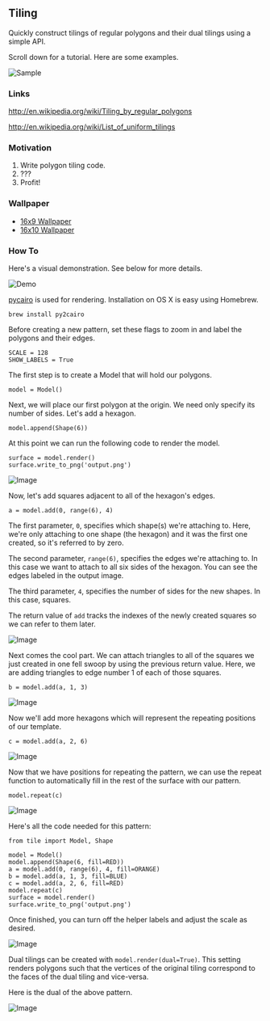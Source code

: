 ## Tiling

Quickly construct tilings of regular polygons and their dual tilings using a
simple API.

Scroll down for a tutorial. Here are some examples.

![Sample](http://i.imgur.com/gyoQnuG.gif)

### Links

http://en.wikipedia.org/wiki/Tiling_by_regular_polygons

http://en.wikipedia.org/wiki/List_of_uniform_tilings

### Motivation

1. Write polygon tiling code.
2. ???
3. Profit!

### Wallpaper

* [16x9 Wallpaper](http://i.imgur.com/oerkmDS.png)
* [16x10 Wallpaper](http://i.imgur.com/H28k39a.png)

### How To

Here's a visual demonstration. See below for more details.

![Demo](http://i.imgur.com/MHm6VuI.gif)

[pycairo](http://cairographics.org/pycairo/) is used for rendering.
Installation on OS X is easy using Homebrew.

    brew install py2cairo

Before creating a new pattern, set these flags to zoom in and label the
polygons and their edges.

    SCALE = 128
    SHOW_LABELS = True

The first step is to create a Model that will hold our polygons.

    model = Model()

Next, we will place our first polygon at the origin. We need only specify its
number of sides. Let's add a hexagon.

    model.append(Shape(6))

At this point we can run the following code to render the model.

    surface = model.render()
    surface.write_to_png('output.png')

![Image](http://i.imgur.com/OjV0HTb.png)

Now, let's add squares adjacent to all of the hexagon's edges.

    a = model.add(0, range(6), 4)

The first parameter, `0`, specifies which shape(s) we're attaching to. Here,
we're only attaching to one shape (the hexagon) and it was the first one
created, so it's referred to by zero.

The second parameter, `range(6)`, specifies the edges we're attaching to. In this
case we want to attach to all six sides of the hexagon. You can see the edges
labeled in the output image.

The third parameter, `4`, specifies the number of sides for the new shapes. In
this case, squares.

The return value of `add` tracks the indexes of the newly created squares
so we can refer to them later.

![Image](http://i.imgur.com/D0zqHkA.png)

Next comes the cool part. We can attach triangles to all of the squares we just
created in one fell swoop by using the previous return value. Here, we are
adding triangles to edge number 1 of each of those squares.

    b = model.add(a, 1, 3)

![Image](http://i.imgur.com/lfyfaC0.png)

Now we'll add more hexagons which will represent the repeating positions of
our template.

    c = model.add(a, 2, 6)

![Image](http://i.imgur.com/2HgeMRd.png)

Now that we have positions for repeating the pattern, we can use the
repeat function to automatically fill in the rest of the surface
with our pattern.

    model.repeat(c)

![Image](http://i.imgur.com/JC2MSwH.png)

Here's all the code needed for this pattern:

    from tile import Model, Shape
    
    model = Model()
    model.append(Shape(6, fill=RED))
    a = model.add(0, range(6), 4, fill=ORANGE)
    b = model.add(a, 1, 3, fill=BLUE)
    c = model.add(a, 2, 6, fill=RED)
    model.repeat(c)
    surface = model.render()
    surface.write_to_png('output.png')

Once finished, you can turn off the helper labels and adjust the scale as
desired.

![Image](http://i.imgur.com/cOrQsXW.png)

Dual tilings can be created with `model.render(dual=True)`. This setting
renders polygons such that the vertices of the original tiling correspond to
the faces of the dual tiling and vice-versa.

Here is the dual of the above pattern.

![Image](http://i.imgur.com/BnIdKV2.png)
